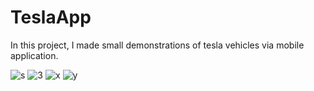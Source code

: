 # TeslaApp

In this project, I made small demonstrations of tesla vehicles via mobile application.

![s](https://user-images.githubusercontent.com/73845925/131024958-35af2c51-9256-426c-9a2f-e1d7b426508f.png)
![3](https://user-images.githubusercontent.com/73845925/131024961-35d33fae-fff3-408f-a101-dbf7e7c75322.png)
![x](https://user-images.githubusercontent.com/73845925/131024964-2b6902e8-98f5-4372-b5a8-e410a964fff8.png)
![y](https://user-images.githubusercontent.com/73845925/131024968-9b4192f8-56c5-46b5-8e69-cb81453b7baa.png)

